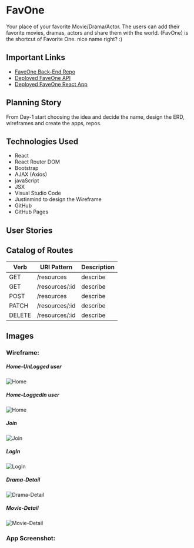 # FavOne
Your place of your favorite  Movie/Drama/Actor. The users can add their favorite movies, dramas, actors and share them with the world. (FavOne) is the shortcut of Favorite One. nice name right? :)

## Important Links

- [FaveOne Back-End Repo](https://git.generalassemb.ly/eman-e-alatawi/FavOne-BackEnd)
- [Deployed FaveOne API](www.link.com)
- [Deployed FaveOne React App](www.link.com)


## Planning Story
From Day-1 start choosing the idea and decide the name, design the ERD, wireframes and create the apps, repos.

## Technologies Used

- React
- React Router DOM
- Bootstrap
- AJAX (Axios)
- javaScript
- JSX
- Visual Studio Code
- Justinmind to design the Wireframe
- GitHub
- GitHub Pages

## User Stories

## Catalog of Routes
Verb         |	URI Pattern   |  Description
------------ | -------------  |  -------------
GET | /resources | describe
GET | /resources/:id | describe
POST | /resources | describe
PATCH | /resources/:id | describe
DELETE | /resources/:id | describe


## Images

### Wireframe:
##### Home-UnLogged user
![Home](https://i.ibb.co/TYdrbjq/Screen-Shot-2021-02-19-at-2-06-53-PM.png)

##### Home-LoggedIn user
![Home](https://i.ibb.co/K7mLsrL/Screen-Shot-2021-02-19-at-2-06-59-PM.png)

##### Join
![Join](https://i.ibb.co/QmTpgKX/Screen-Shot-2021-02-19-at-2-07-08-PM.png)

##### LogIn
![LogIn](https://i.ibb.co/sFR4Xgw/Screen-Shot-2021-02-19-at-2-07-13-PM.png)

##### Drama-Detail
![Drama-Detail](https://i.ibb.co/7Vvfh0c/Screen-Shot-2021-02-19-at-2-07-38-PM.png)


##### Movie-Detail
![Movie-Detail](https://i.ibb.co/KmFfY1W/Screen-Shot-2021-02-19-at-2-08-13-PM.png)


### App Screenshot:

